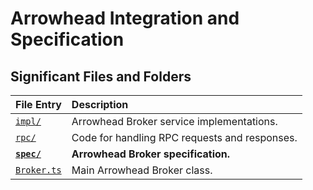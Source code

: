 # Arrowhead Integration and Specification

## Significant Files and Folders

| File Entry             | Description                                         |
|:-----------------------|:----------------------------------------------------|
|[`impl/`][imp]          | Arrowhead Broker service implementations.           |
|[`rpc/`][rpc]           | Code for handling RPC requests and responses.       |
|__[`spec/`][spc]__      | __Arrowhead Broker specification.__                 |
|[`Broker.ts`][brk]      | Main Arrowhead Broker class.                        |

[imp]: impl/
[rpc]: rpc/
[spc]: spec/
[brk]: Broker.ts